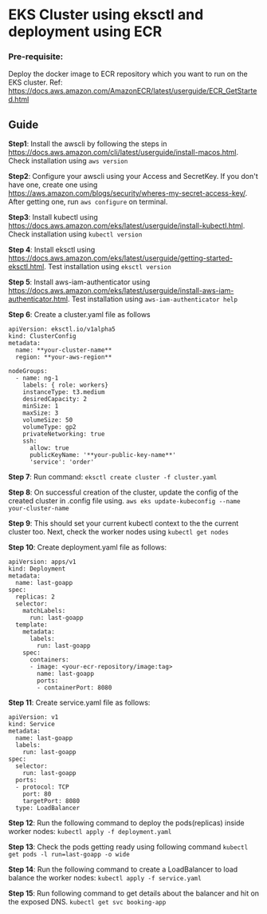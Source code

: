 # EKS Cluster using eksctl and deployment using ECR

### Pre-requisite:
Deploy the docker image to ECR repository which you want to run on the EKS cluster.
Ref: https://docs.aws.amazon.com/AmazonECR/latest/userguide/ECR_GetStarted.html

## Guide
**Step1**: Install the awscli by following the steps in https://docs.aws.amazon.com/cli/latest/userguide/install-macos.html.
Check installation using
`aws version`

**Step2**: Configure your awscli using your Access and SecretKey. If you don't have one, create one using https://aws.amazon.com/blogs/security/wheres-my-secret-access-key/. After getting one, run `aws configure` on terminal.

**Step3**: Install kubectl using https://docs.aws.amazon.com/eks/latest/userguide/install-kubectl.html.
Check installation using `kubectl version`

**Step 4**: Install eksctl using https://docs.aws.amazon.com/eks/latest/userguide/getting-started-eksctl.html.
Test installation using `eksctl version`

**Step 5**: Install aws-iam-authenticator using https://docs.aws.amazon.com/eks/latest/userguide/install-aws-iam-authenticator.html.
Test installation using `aws-iam-authenticator help`

**Step 6**: Create a cluster.yaml file as follows

```
apiVersion: eksctl.io/v1alpha5
kind: ClusterConfig
metadata:
  name: **your-cluster-name**
  region: **your-aws-region**

nodeGroups:
  - name: ng-1
    labels: { role: workers}
    instanceType: t3.medium
    desiredCapacity: 2
    minSize: 1
    maxSize: 3
    volumeSize: 50
    volumeType: gp2
    privateNetworking: true
    ssh:
      allow: true
      publicKeyName: '**your-public-key-name**'
      'service': 'order'
```

**Step 7**: Run command:
`eksctl create cluster -f cluster.yaml`

**Step 8**: On successful creation of the cluster, update the config of the created cluster in .config file using.
`aws eks update-kubeconfig --name your-cluster-name`

**Step 9**: This should set your current kubectl context to the the current cluster too. Next, check the worker nodes using
`kubectl get nodes`

**Step 10**: Create deployment.yaml file as follows:

```
apiVersion: apps/v1
kind: Deployment
metadata:
  name: last-goapp
spec:
  replicas: 2
  selector:
    matchLabels:
      run: last-goapp
  template:
    metadata:
      labels:
        run: last-goapp
    spec:
      containers:
      - image: <your-ecr-repository/image:tag>
        name: last-goapp
        ports:
        - containerPort: 8080
``` 

**Step 11**: Create service.yaml file as follows:

```
apiVersion: v1
kind: Service
metadata:
  name: last-goapp
  labels:
    run: last-goapp
spec:
  selector:
    run: last-goapp 
  ports:
  - protocol: TCP
    port: 80
    targetPort: 8080
  type: LoadBalancer
```

**Step 12**: Run the following command to deploy the pods(replicas) inside worker nodes: 
`kubectl apply -f deployment.yaml` 

**Step 13**: Check the pods getting ready using following command
`kubectl get pods -l run=last-goapp -o wide`

**Step 14**: Run the following command to create a LoadBalancer to load balance the worker nodes:
`kubectl apply -f service.yaml`

**Step 15**: Run following command to get details about the balancer and hit on the exposed DNS.
`kubectl get svc booking-app`

